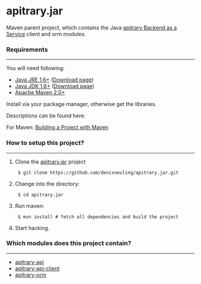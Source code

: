 # apitrary.jar

Maven parent project, which contains the Java [apitrary Backend as a Service](https://www.apitrary.com/) client and orm modules.

### Requirements
---

You will need following:

- [Java JRE 1.6+](http://www.oracle.com/technetwork/java/javase/downloads) ([Download page](http://www.oracle.com/technetwork/java/javase/downloads/jre6-downloads-1637595.html))
- [Java JDK 1.6+](http://www.oracle.com/technetwork/java/javase/downloads) ([Download page](http://www.oracle.com/technetwork/java/javase/downloads/jdk6-downloads-1637591.html))
- [Apache Maven 2.0+](http://maven.apache.org/)

Install via your package manager, otherwise get the libraries.

Descriptions can be found here:

For Maven: [Building a Project with Maven](http://maven.apache.org/run-maven/index.html)


### How to setup this project?
---

1. Clone the [apitrary.jar](https://github.com/denisneuling/apitrary.jar.git) project

        $ git clone https://github.com/denisneuling/apitrary.jar.git

2. Change into the directory:

        $ cd apitrary.jar

3. Run maven:

        $ mvn install # fetch all dependencies and build the project

4. Start hacking.


### Which modules does this project contain?
---

* [apitrary-api](https://github.com/denisneuling/apitrary.jar/tree/master/apitrary-api/README.md)
* [apitrary-api-client](https://github.com/denisneuling/apitrary.jar/tree/master/apitrary-api-client/README.md)
* [apitrary-orm](https://github.com/denisneuling/apitrary.jar/tree/master/apitrary-orm/README.md)
